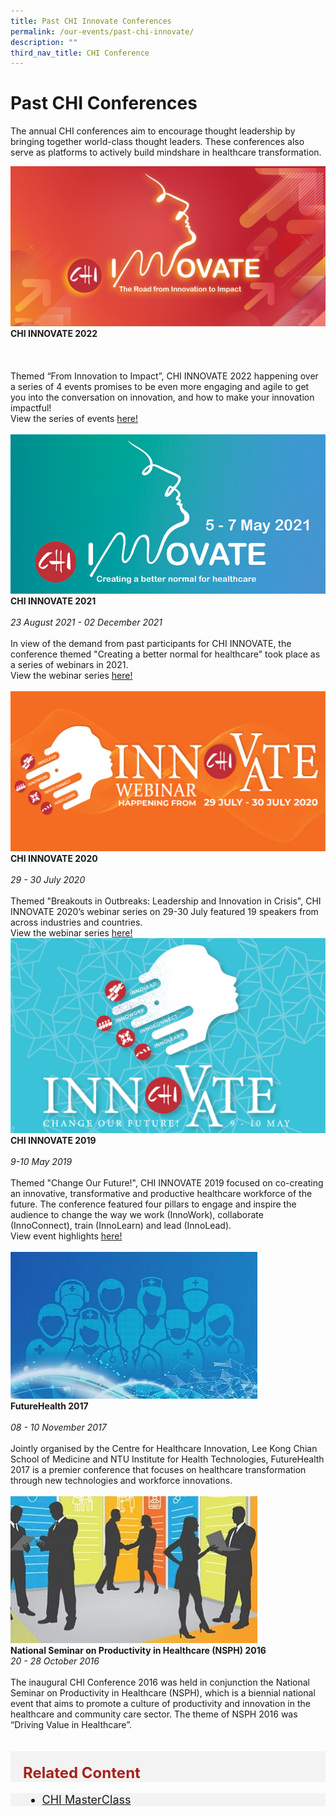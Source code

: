 ```yaml
---
title: Past CHI Innovate Conferences
permalink: /our-events/past-chi-innovate/
description: ""
third_nav_title: CHI Conference
---
```

<style>
.button {
  background-color: #eee;
  color: #444;
  cursor: pointer;
  padding: 15px;
  width: 100%;
  border: none;
  text-align: left;
  outline: none;
  font-size: 15px;
  transition: 0.4s;
}

.active, .button:hover {
  background-color: #ccc; 
}

.panel {
  padding: 0 18px;
  display: none;
  background-color: white;
  overflow: hidden;
}
</style>

# Past CHI Conferences


The annual CHI conferences aim to encourage thought leadership by bringing together world-class thought leaders. These conferences also serve as platforms to actively build mindshare in healthcare transformation.

<div class="row">
<div class="col"> 
<a href="https://chiinnovate2023.klobbi.com/"><img alt="CHI Innovate 2023" src="/images/innovate%202022%20(right).png"></a><br>
		<div class="header"><b>CHI INNOVATE 2022 </b></div><br>
		<div class="para"><br><br>
Themed “From Innovation to Impact”, CHI INNOVATE 2022 happening over a series of 4 events promises to be even more engaging and agile to get you into the conversation on innovation, and how to make your innovation impactful! 
<br>View the series of events  
 <a href="https://www.youtube.com/watch?v=L1ot3SRsRMY&amp;list=PLTrhD5VOFZmocGcY2hMpjCFtuG1_QrQyc">here!</a>
</div>
<br>

</div>
	<div class="col"> 
<a href="https://chiinnovate2023.klobbi.com/"><img alt="CHI Innovate 2021" src="/images/innovate%20(right).jpg"></a>
		<br>
	<div class="header"><b>CHI INNOVATE 2021</b></div><br>
	<div class="para"><em>23 August 2021 - 02 December 2021</em>
<br><br>In view of the demand from past participants for CHI INNOVATE, the conference themed "Creating a better normal for healthcare" took place as a series of webinars in 2021. 
<br>View the webinar series <a href="https://www.youtube.com/watch?v=NuNyS4vP6IY&amp;list=PLTrhD5VOFZmpTbZQW9Y5r6K1KogwktE2c">here!</a>
</div>
<br>

</div>
	<div class="col"> 
<a href="https://chiinnovate2023.klobbi.com/"><img alt="CHI Innovate 2020" src="/images/Logos/2020_banner-right.jpg"></a><br>
	<div class="header"><b>CHI INNOVATE 2020</b></div><br>
	<div class="para"><em>29 - 30 July 2020</em>
<br><br>​Themed "Breakouts in Outbreaks: Leadership and Innovation in Crisis", CHI INNOVATE 2020’s webinar series on 29-30 July featured 19 speakers from across industries and countries.<br>
View the webinar series <a href="https://www.youtube.com/playlist?list=PLTrhD5VOFZmqv3n_Ncc5Yf_Th372lr8gJ">here!</a>
</div>
</div></div>

<div class="row">
<div class="col"> 
<a href="https://chiinnovate2023.klobbi.com/"><img alt="CHI Innovate 2019" src="/images/chi%20innovate%20badge%20website.png"></a><br>
		<div class="header"><b>CHI INNOVATE 2019 </b></div><br>
		<div class="para"><em>9-10 May 2019</em><br><br>Themed "Change Our Future!", CHI INNOVATE 2019 focused on co-creating an innovative, transformative and productive healthcare workforce of the future. The conference featured four pillars to engage and inspire the audience to change the way we work (InnoWork), collaborate (InnoConnect), train (InnoLearn) and lead (InnoLead). <br>View event highlights 
 <a href="https://chiinnovate2023.klobbi.com/">here!</a>
</div>
<br>

</div>
	<div class="col"> 
<a href="https://chiinnovate2023.klobbi.com/"><img alt="Fh 2017" src="/images/events_conference1.jpg"></a><br>
	<div class="header"><b>FutureHealth 2017</b></div><br>
	<div class="para"><em>08 - 10 November 2017</em><br><br>
Jointly organised by the Centre for Healthcare Innovation, Lee Kong Chian School of Medicine and NTU Institute for Health Technologies, FutureHealth 2017 is a premier conference that focuses on healthcare transformation through new technologies and workforce innovations.
</div>
<br>

</div>
	<div class="col"> 
<a href="https://chiinnovate2023.klobbi.com/"><img alt="nsph2016" src="/images/events_conference2.jpg"></a><br>
	<div class="header"><b>National Seminar on Productivity in Healthcare (NSPH) 2016</b></div>
	<div class="para"><em>20 - 28 October 2016</em><br><br>
The inaugural CHI Conference 2016 was held in conjunction the National Seminar on Productivity in Healthcare (NSPH), which is a biennial national event that aims to promote a culture of productivity and innovation in the healthcare and community care sector. The theme of NSPH 2016 was “Driving Value in Healthcare”. 
</div>
<br></div></div>


<br>




<div style="font-size:24px; font-weight: 700; color: #a6221c; background-color: #f3f3f3; padding: 20px 0px 0px 20px;" class="row"> Related Content</div>

<div style="font-size:18px ;background-color: #f3f3f3; padding: 0px 25px 0px 20px;" class="row">
	<ul>
		<li><a href="/our-events/chimasterclass/">CHI MasterClass</a></li>
			</ul>
</div>